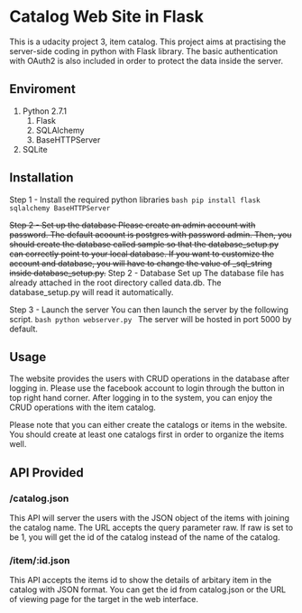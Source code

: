 # Catalog Web Site in Flask
This is a udacity project 3, item catalog. This project aims at 
practising the server-side coding in python with Flask library.
The basic authentication with OAuth2 is also included in order to
protect the data inside the server.
## Enviroment
1. Python 2.7.1
	1. Flask
	2. SQLAlchemy
	3. BaseHTTPServer
2. SQLite
## Installation
Step 1 - Install the required python libraries
`bash
pip install flask sqlalchemy BaseHTTPServer
`

~~Step 2 - Set up the database
Please create an admin account with password. The default acoount is
postgres with password admin. Then, you should create the database called
sample so that the database_setup.py can correctly point to your local 
database.
If you want to customize the account and database, you will have to change
the value of _sql_string inside database_setup.py.~~
Step 2 - Database Set up
The database file has already attached in the root directory called data.db.
The database_setup.py will read it automatically.

Step 3 - Launch the server
You can then launch the server by the following script.
`bash
python webserver.py
`
The server will be hosted in port 5000 by default.
## Usage
The website provides the users with CRUD operations in the database after
logging in. Please use the facebook account to login through the button in 
top right hand corner. After logging in to the system, you can enjoy the 
CRUD operations with the item catalog.

Please note that you can either create the catalogs or items in the website.
You should create at least one catalogs first in order to organize the items
well.  
## API Provided
### /catalog.json
This API will server the users with the JSON object of the items with joining 
the catalog name. The URL accepts the query parameter raw. If raw is set to be 
1, you will get the id of the catalog instead of the name of the catalog.
### /item/:id.json
This API accepts the items id to show the details of arbitary item in the catalog 
with JSON format. You can get the id from catalog.json or the URL of viewing page 
for the target in the web interface. 